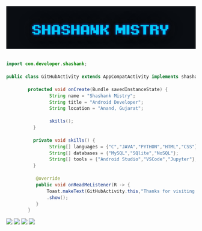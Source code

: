 <div style="display:flex;">
<img alt="App image" src="GIF/name1.gif" width="100%">
</div>

```java
        
import com.developer.shashank;

public class GitHubActivity extends AppCompatActivity implements shashank.OnReadMeListener {

        protected void onCreate(Bundle savedInstanceState) {
                String name = "Shashank Mistry";
                String title = "Android Developer";
                String location = "Anand, Gujarat";

                skills();
          }

          private void skills() {
                String[] languages = {"C","JAVA","PYTHON","HTML","CSS"};
                String[] databases = {"MySQL","SQlite","NoSQL"};
                String[] tools = {"Android Studio","VSCode","Jupyter"};
          }

           @override
           public void onReadMeListener(R -> {
               Toast.makeText(GitHubActivity.this,"Thanks for visiting my github",Toast.LENGTH_LONG)
               .show();
           }
        }
```

<img href="https://shashankmistry30.medium.com/" src="https://img.icons8.com/color/50/000000/medium-logo.png"/>
<img href="mailto:shashankmistry30@gmail.com" src="https://img.icons8.com/material-two-tone/48/ffffff/gmail.png"/>
<img href="https://www.instagram.com/_shashank_mistry_/" src="https://img.icons8.com/ios-filled/50/ffffff/instagram-new.png"/>
<img href="https://www.linkedin.com/in/shashank-mistry-333642193/" src="https://img.icons8.com/ios-filled/50/ffffff/linkedin.png"/>

